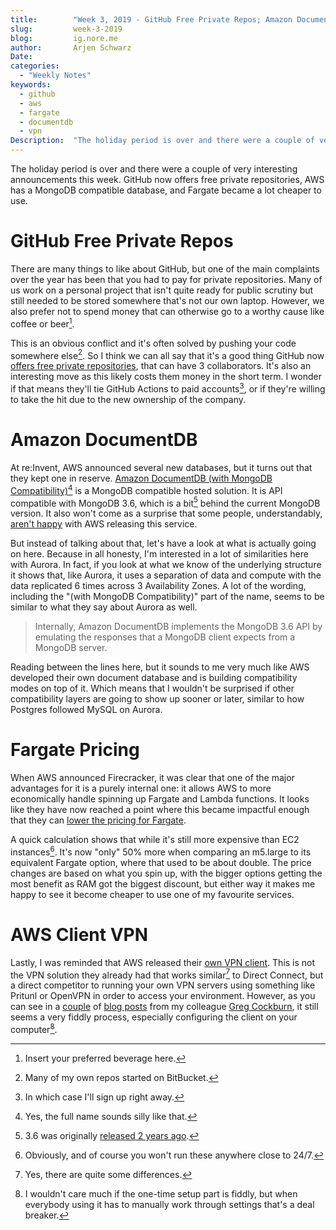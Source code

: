 ```yaml
---
title:        "Week 3, 2019 - GitHub Free Private Repos; Amazon DocumentDB; Fargate Pricing"
slug:         week-3-2019
blog:         ig.nore.me  
author:       Arjen Schwarz  
Date:         
categories:   
  - "Weekly Notes"
keywords:
  - github
  - aws
  - fargate
  - documentdb
  - vpn
Description:  "The holiday period is over and there were a couple of very interesting announcements this week. GitHub now offers free private repositories, AWS has a MongoDB compatible database, and Fargate became a lot cheaper to use."
---
```


The holiday period is over and there were a couple of very interesting announcements this week. GitHub now offers free private repositories, AWS has a MongoDB compatible database, and Fargate became a lot cheaper to use.

# GitHub Free Private Repos

There are many things to like about GitHub, but one of the main complaints over the year has been that you had to pay for private repositories. Many of us work on a personal project that isn't quite ready for public scrutiny but still needed to be stored somewhere that's not our own laptop. However, we also prefer not to spend money that can otherwise go to a worthy cause like coffee or beer[^1].

This is an obvious conflict and it's often solved by pushing your code somewhere else[^2]. So I think we can all say that it's a good thing GitHub now [offers free private repositories](https://blog.github.com/2019-01-07-new-year-new-github/), that can have 3 collaborators. It's also an interesting move as this likely costs them money in the short term. I wonder if that means they'll tie GitHub Actions to paid accounts[^3], or if they're willing to take the hit due to the new ownership of the company.

# Amazon DocumentDB

At re:Invent, AWS announced several new databases, but it turns out that they kept one in reserve. [Amazon DocumentDB (with MongoDB Compatibility)](https://aws.amazon.com/blogs/aws/new-amazon-documentdb-with-mongodb-compatibility-fast-scalable-and-highly-available/)[^4] is a MongoDB compatible hosted solution. It is API compatible with MongoDB 3.6, which is a bit[^5] behind the current MongoDB version. It also won't come as a surprise that some people, understandably, [aren't happy](https://techcrunch.com/2019/01/09/aws-gives-open-source-the-middle-finger/) with AWS releasing this service.

But instead of talking about that, let's have a look at what is actually going on here. Because in all honesty, I'm interested in a lot of similarities here with Aurora. In fact, if you look at what we know of the underlying structure it shows that, like Aurora, it uses a separation of data and compute with the data replicated 6 times across 3 Availability Zones. A lot of the wording, including the "(with MongoDB Compatibility)" part of the name, seems to be similar to what they say about Aurora as well. 

> Internally, Amazon DocumentDB implements the MongoDB 3.6 API by emulating the responses that a MongoDB client expects from a MongoDB server.

Reading between the lines here, but it sounds to me very much like AWS developed their own document database and is building compatibility modes on top of it. Which means that I wouldn't be surprised if other compatibility layers are going to show up sooner or later, similar to how Postgres followed MySQL on Aurora.

# Fargate Pricing

When AWS announced Firecracker, it was clear that one of the major advantages for it is a purely internal one: it allows AWS to more economically handle spinning up Fargate and Lambda functions. It looks like they have now reached a point where this became impactful enough that they can [lower the pricing for Fargate](https://aws.amazon.com/blogs/compute/aws-fargate-price-reduction-up-to-50/). 

A quick calculation shows that while it's still more expensive than EC2 instances[^6]. It's now "only" 50% more when comparing an m5.large to its equivalent Fargate option, where that used to be about double. The price changes are based on what you spin up, with the bigger options getting the most benefit as RAM got the biggest discount, but either way it makes me happy to see it become cheaper to use one of my favourite services.

# AWS Client VPN

Lastly, I was reminded that AWS released their [own VPN client](https://aws.amazon.com/about-aws/whats-new/2018/12/introducing-aws-client-vpn-to-securely-access-aws-and-on-premises-resources/). This is not the VPN solution they already had that works similar[^7] to Direct Connect, but a direct competitor to running your own VPN servers using something like Pritunl or OpenVPN in order to access your environment. However, as you can see in a [couple](https://www.performancemagic.com/2019/01/08/taking-the-aws-client-vpn-for-a-spin/) of [blog posts](https://www.performancemagic.com/2019/01/10/client-vpn-mutual-auth/) from my colleague [Greg Cockburn](https://twitter.com/gergnz), it still seems a very fiddly process, especially configuring the client on your computer[^8].

[^1]:	Insert your preferred beverage here.

[^2]:	Many of my own repos started on BitBucket.

[^3]:	In which case I'll sign up right away.

[^4]:	Yes, the full name sounds silly like that.

[^5]:	3.6 was originally [released 2 years ago](https://docs.mongodb.com/manual/release-notes/3.6/).

[^6]:	Obviously, and of course you won't run these anywhere close to 24/7.

[^7]:	Yes, there are quite some differences.

[^8]:	I wouldn't care much if the one-time setup part is fiddly, but when everybody using it has to manually work through settings that's a deal breaker.